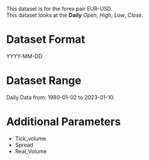 This dataset is for the forex pair EUR-USD.    
This dataset looks at the **Daily** _Open_, _High_, _Low_, _Close_. 

# Dataset Format  

YYYY-MM-DD    

# Dataset Range    

Daily Data from: 1980-01-02 to 2023-01-10.

# Additional Parameters

* Tick_volume
* Spread
* Real_Volume
 
